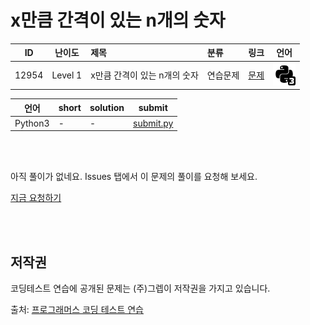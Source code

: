 # x만큼 간격이 있는 n개의 숫자

| ID | 난이도 | 제목 | 분류 | 링크 | 언어 |
| -- | ---- | :-- | :-- | --- | --- |
| 12954 | Level 1 | x만큼 간격이 있는 n개의 숫자 | 연습문제 | [문제](https://programmers.co.kr/learn/courses/30/lessons/12954) | [![python3](/assets/python3.svg)](submit.py) |

| 언어 | short | solution | submit |
| --- | ----- | -------- | ------ |
| Python3 | - | - | [submit.py](submit.py) |

<br>
<br>

아직 풀이가 없네요. Issues 탭에서 이 문제의 풀이를 요청해 보세요.

[지금 요청하기](https://github.com/yuneg11/Programmers-Solutions/issues/new?body=%2212954%3A+x%EB%A7%8C%ED%81%BC+%EA%B0%84%EA%B2%A9%EC%9D%B4+%EC%9E%88%EB%8A%94+n%EA%B0%9C%EC%9D%98+%EC%88%AB%EC%9E%90%22+%EB%AC%B8%EC%A0%9C%EC%97%90+%EB%8C%80%ED%95%9C+%ED%92%80%EC%9D%B4%EB%A5%BC+%EC%9E%91%EC%84%B1%ED%95%B4+%EC%A3%BC%EC%84%B8%EC%9A%94%21%0A%ED%8A%B9%ED%9E%88+%EB%8B%A4%EC%9D%8C+%EB%82%B4%EC%9A%A9%EC%97%90+%EB%8C%80%ED%95%B4+%EC%84%A4%EB%AA%85%ED%95%B4+%EC%A3%BC%EC%84%B8%EC%9A%94.%0A+-+&title=%5B%ED%92%80%EC%9D%B4%EC%9A%94%EC%B2%AD%5D+12954+-+x%EB%A7%8C%ED%81%BC+%EA%B0%84%EA%B2%A9%EC%9D%B4+%EC%9E%88%EB%8A%94+n%EA%B0%9C%EC%9D%98+%EC%88%AB%EC%9E%90&labels=Request)

<br>
<br>

## 저작권

코딩테스트 연습에 공개된 문제는 (주)그렙이 저작권을 가지고 있습니다.

출처: [프로그래머스 코딩 테스트 연습](https://programmers.co.kr/learn/challenges)
